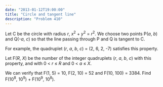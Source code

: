 ```yaml
---
date: "2013-01-12T19:00:00"
title: "Circle and tangent line"
description: "Problem 410"
---
```


<p>Let C be the circle with radius <var>r</var>, <var>x</var><sup>2</sup> + <var>y</var><sup>2</sup> = <var>r</var><sup>2</sup>. We choose two points P(<var>a</var>, <var>b</var>) and Q(-<var>a</var>, <var>c</var>) so that the line passing through P and Q is tangent to C.</p>
<p>For example, the quadruplet (<var>r</var>, <var>a</var>, <var>b</var>, <var>c</var>) = (2, 6, 2, -7) satisfies this property.</p>
<p>Let F(<var>R</var>, <var>X</var>) be the number of the integer quadruplets (<var>r</var>, <var>a</var>, <var>b</var>, <var>c</var>) with this property, and with 0 &lt; <var>r</var> ≤ <var>R</var> and 0 &lt; <var>a</var> ≤ <var>X</var>.</p>
<p>We can verify that F(1, 5) = 10, F(2, 10) = 52 and F(10, 100) = 3384.
Find F(10<sup>8</sup>, 10<sup>9</sup>) + F(10<sup>9</sup>, 10<sup>8</sup>).</p>

